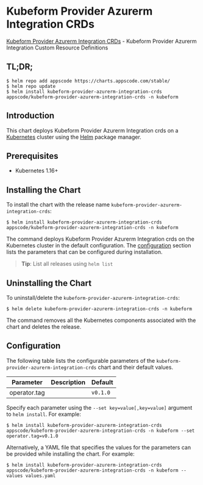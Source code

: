 # Kubeform Provider Azurerm Integration CRDs

[Kubeform Provider Azurerm Integration CRDs](https://github.com/kubeform) - Kubeform Provider Azurerm Integration Custom Resource Definitions

## TL;DR;

```console
$ helm repo add appscode https://charts.appscode.com/stable/
$ helm repo update
$ helm install kubeform-provider-azurerm-integration-crds appscode/kubeform-provider-azurerm-integration-crds -n kubeform
```

## Introduction

This chart deploys Kubeform Provider Azurerm Integration crds on a [Kubernetes](http://kubernetes.io) cluster using the [Helm](https://helm.sh) package manager.

## Prerequisites

- Kubernetes 1.16+

## Installing the Chart

To install the chart with the release name `kubeform-provider-azurerm-integration-crds`:

```console
$ helm install kubeform-provider-azurerm-integration-crds appscode/kubeform-provider-azurerm-integration-crds -n kubeform
```

The command deploys Kubeform Provider Azurerm Integration crds on the Kubernetes cluster in the default configuration. The [configuration](#configuration) section lists the parameters that can be configured during installation.

> **Tip**: List all releases using `helm list`

## Uninstalling the Chart

To uninstall/delete the `kubeform-provider-azurerm-integration-crds`:

```console
$ helm delete kubeform-provider-azurerm-integration-crds -n kubeform
```

The command removes all the Kubernetes components associated with the chart and deletes the release.

## Configuration

The following table lists the configurable parameters of the `kubeform-provider-azurerm-integration-crds` chart and their default values.

|  Parameter   | Description | Default  |
|--------------|-------------|----------|
| operator.tag |             | `v0.1.0` |


Specify each parameter using the `--set key=value[,key=value]` argument to `helm install`. For example:

```console
$ helm install kubeform-provider-azurerm-integration-crds appscode/kubeform-provider-azurerm-integration-crds -n kubeform --set operator.tag=v0.1.0
```

Alternatively, a YAML file that specifies the values for the parameters can be provided while
installing the chart. For example:

```console
$ helm install kubeform-provider-azurerm-integration-crds appscode/kubeform-provider-azurerm-integration-crds -n kubeform --values values.yaml
```
